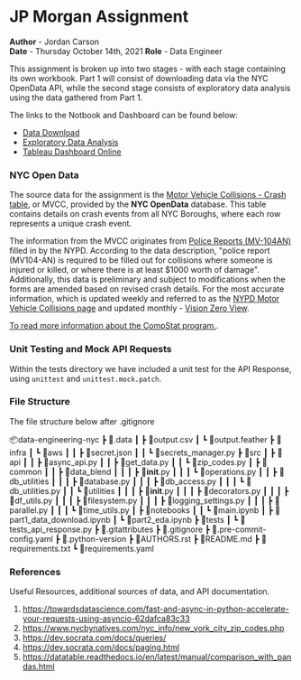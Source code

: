 # JP Morgan Assignment

__Author__ - Jordan Carson\
__Date__   - Thursday October 14th, 2021
__Role__   - Data Engineer

This assignment is broken up into two stages - with each stage containing its own workbook. Part 1 will consist of downloading data via the NYC OpenData API, while the second stage consists of exploratory data analysis using the data gathered from Part 1. 

The links to the Notbook and Dashboard can be found below:

- [Data Download](https://github.com/jordan-carson/data-engineering-nyc/blob/main/src/part1_data_download.ipynb)
- [Exploratory Data Analysis](https://github.com/jordan-carson/data-engineering-nyc/blob/main/src/part2_eda.ipynb)
- [Tableau Dashboard Online](https://public.tableau.com/app/profile/jordan.carson/viz/NYCOpenData/NYCOpenData?publish=yes)
### NYC Open Data

The source data for the assignment is the [Motor Vehicle Collisions - Crash table](https://data.cityofnewyork.us/Public-Safety/Motor-Vehicle-Collisions-Crashes/h9gi-nx95), or MVCC, provided by the **NYC OpenData** database. This table contains details on crash events from all NYC Boroughs, where each row represents a unique crash event.

The information from the MVCC originates from [Police Reports (MV-104AN)](https://www.nhtsa.gov/sites/nhtsa.dot.gov/files/documents/ny_overlay_mv-104an_rev05_2004.pdf) filled in by the NYPD. According to the data description, "police report (MV104-AN) is required to be filled out for collisions where someone is injured or killed, or where there is at least $1000 worth of damage". Additionally, this data is preliminary and subject to modifications when the forms are amended based on revised crash details. For the most accurate information, which is updated weekly and referred to as the [NYPD Motor Vehicle Collisions page](https://www1.nyc.gov/site/nypd/stats/traffic-data/traffic-data-collision.page) and updated monthly - [Vision Zero View](https://vzv.nyc/).

[To read more information about the CompStat program.](https://data.cityofnewyork.us/Public-Safety/Motor-Vehicle-Collisions-Crashes/h9gi-nx95).

### Unit Testing and Mock API Requests

Within the tests directory we have included a unit test for the API Response, using `unittest` and `unittest.mock.patch`.

### File Structure

The file structure below after .gitignore

📦data-engineering-nyc
 ┣ 📂.data
 ┃ ┣ 📜output.csv
 ┃ ┗ 📜output.feather
 ┣ 📂infra
 ┃ ┗ 📂aws
 ┃ ┃ ┣ 📜secret.json
 ┃ ┃ ┗ 📜secrets_manager.py
 ┣ 📂src
 ┃ ┣ 📂api
 ┃ ┃ ┣ 📜async_api.py
 ┃ ┃ ┣ 📜get_data.py
 ┃ ┃ ┗ 📜zip_codes.py
 ┃ ┣ 📂common
 ┃ ┃ ┣ 📂data_blend
 ┃ ┃ ┃ ┣ 📜__init__.py
 ┃ ┃ ┃ ┗ 📜operations.py
 ┃ ┃ ┣ 📂db_utilities
 ┃ ┃ ┃ ┣ 📜database.py
 ┃ ┃ ┃ ┣ 📜db_access.py
 ┃ ┃ ┃ ┗ 📜db_utilities.py
 ┃ ┃ ┗ 📂utilities
 ┃ ┃ ┃ ┣ 📜__init__.py
 ┃ ┃ ┃ ┣ 📜decorators.py
 ┃ ┃ ┃ ┣ 📜df_utils.py
 ┃ ┃ ┃ ┣ 📜filesystem.py
 ┃ ┃ ┃ ┣ 📜logging_settings.py
 ┃ ┃ ┃ ┣ 📜parallel.py
 ┃ ┃ ┃ ┗ 📜time_utils.py
 ┃ ┣ 📂notebooks
 ┃ ┃ ┗ 📜main.ipynb
 ┃ ┣ 📜part1_data_download.ipynb
 ┃ ┗ 📜part2_eda.ipynb
 ┣ 📂tests
 ┃ ┗ 📜tests_api_response.py
 ┣ 📜.gitattributes
 ┣ 📜.gitignore
 ┣ 📜.pre-commit-config.yaml
 ┣ 📜.python-version
 ┣ 📜AUTHORS.rst
 ┣ 📜README.md
 ┣ 📜requirements.txt
 ┗ 📜requirements.yaml
### References

Useful Resources, additional sources of data, and API documentation.
1. https://towardsdatascience.com/fast-and-async-in-python-accelerate-your-requests-using-asyncio-62dafca83c33
2. https://www.nycbynatives.com/nyc_info/new_york_city_zip_codes.php
3. https://dev.socrata.com/docs/queries/
4. https://dev.socrata.com/docs/paging.html
5. https://datatable.readthedocs.io/en/latest/manual/comparison_with_pandas.html
